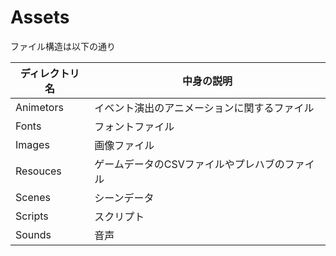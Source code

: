 # Assets
ファイル構造は以下の通り

| ディレクトリ名 | 中身の説明 |
| ---- | ---- |
|  Animetors  |  イベント演出のアニメーションに関するファイル  |
|  Fonts  |  フォントファイル  |
|  Images  |  画像ファイル  |
|  Resouces  |  ゲームデータのCSVファイルやプレハブのファイル  |
|  Scenes  |  シーンデータ  |
|  Scripts  |  スクリプト  |
|  Sounds  |  音声  |